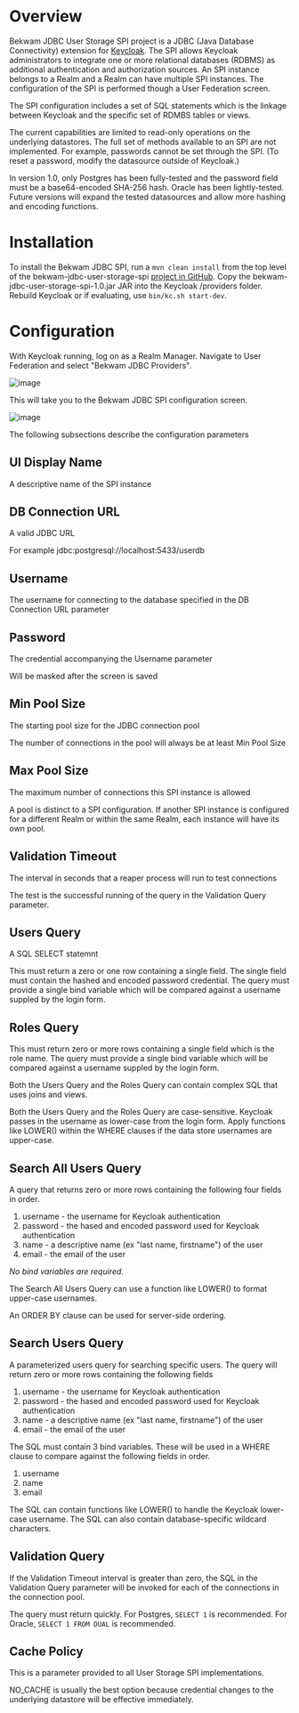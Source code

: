 # Overview

Bekwam JDBC User Storage SPI project is a JDBC (Java Database Connectivity) extension for [Keycloak](https://www.keycloak.org/).  The SPI allows Keycloak administrators to integrate one or more relational databases (RDBMS) as additional authentication and authorization sources.  An SPI instance belongs to a Realm and a Realm can have multiple SPI instances.  The configuration of the SPI is performed though a User Federation screen.

The SPI configuration includes a set of SQL statements which is the linkage between Keycloak and the specific set of RDMBS tables or views.

The current capabilities are limited to read-only operations on the underlying datastores.  The full set of methods available to an SPI are not implemented.  For example, passwords cannot be set through the SPI.  (To reset a password, modify the datasource outside of Keycloak.)

In version 1.0, only Postgres has been fully-tested and the password field must be a base64-encoded SHA-256 hash.  Oracle has been lightly-tested.  Future versions will expand the tested datasources and allow more hashing and encoding functions.

# Installation

To install the Bekwam JDBC SPI, run a `mvn clean install` from the top level of the bekwam-jdbc-user-storage-spi [project in GitHub](https://github.com/bekwam/bekwam-jdbc-user-storage-spi).  Copy the bekwam-jdbc-user-storage-spi-1.0.jar JAR into the Keycloak /providers folder.  Rebuild Keycloak or if evaluating, use `bin/kc.sh start-dev`.

# Configuration

With Keycloak running, log on as a Realm Manager.  Navigate to User Federation and select "Bekwam JDBC Providers".

![image](https://github.com/user-attachments/assets/0a6914d8-d26b-4efb-9fbc-dc32c39d5859 "User Federation Screenshot")

This will take you to the Bekwam JDBC SPI configuration screen.

![image](https://github.com/user-attachments/assets/819a494f-d087-4b44-82de-4af66c0c0fad "Bekwam JDBC Configuration Screenshot")

The following subsections describe the configuration parameters

## UI Display Name

A descriptive name of the SPI instance

## DB Connection URL

A valid JDBC URL

For example jdbc:postgresql://localhost:5433/userdb

## Username

The username for connecting to the database specified in the DB Connection URL parameter

## Password

The credential accompanying the Username parameter

Will be masked after the screen is saved

## Min Pool Size

The starting pool size for the JDBC connection pool 

The number of connections in the pool will always be at least Min Pool Size

## Max Pool Size

The maximum number of connections this SPI instance is allowed

A pool is distinct to a SPI configuration.  If another SPI instance is configured for a different Realm or within the same Realm, each instance will have its own pool.

## Validation Timeout

The interval in seconds that a reaper process will run to test connections

The test is the successful running of the query in the Validation Query parameter.

## Users Query

A SQL SELECT statemnt

This must return a zero or one row containing a single field.  The single field must contain the hashed and encoded password credential.  The query must provide a single bind variable which will be compared against a username suppled by the login form.

## Roles Query

This must return zero or more rows containing a single field which is the role name.  The query must provide a single bind variable which will be compared against a username suppled by the login form.

Both the Users Query and the Roles Query can contain complex SQL that uses joins and views.

Both the Users Query and the Roles Query are case-sensitive.  Keycloak passes in the username as lower-case from the login form.  Apply functions like LOWER() within the WHERE clauses if the data store usernames are upper-case.

## Search All Users Query

A query that returns zero or more rows containing the following four fields in order.

1. username - the username for Keycloak authentication
2. password - the hased and encoded password used for Keycloak authentication
3. name - a descriptive name (ex "last name, firstname") of the user
4. email - the email of the user

*No bind variables are required.*
  
The Search All Users Query can use a function like LOWER() to format upper-case usernames.

An ORDER BY clause can be used for server-side ordering.

## Search Users Query

A parameterized users query for searching specific users.  The query will return zero or more rows containing the following fields

1. username - the username for Keycloak authentication
2. password - the hased and encoded password used for Keycloak authentication
3. name - a descriptive name (ex "last name, firstname") of the user
4. email - the email of the user

The SQL must contain 3 bind variables.  These will be used in a WHERE clause to compare against the following fields in order.

1. username
2. name
3. email

The SQL can contain functions like LOWER() to handle the Keycloak lower-case username.  The SQL can also contain database-specific wildcard characters.

## Validation Query

If the Validation Timeout interval is greater than zero, the SQL in the Validation Query parameter will be invoked for each of the connections in the connection pool.

The query must return quickly.  For Postgres, `SELECT 1` is recommended.  For Oracle, `SELECT 1 FROM DUAL` is recommended.

## Cache Policy

This is a parameter provided to all User Storage SPI implementations.

NO_CACHE is usually the best option because credential changes to the underlying datastore will be effective immediately.






